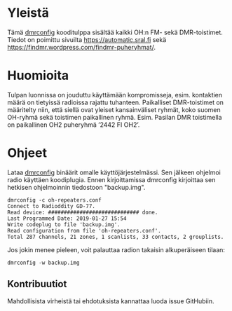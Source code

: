 # Yleistä
Tämä [dmrconfig](https://github.com/sergev/dmrconfig]) kooditulppa sisältää kaikki OH:n FM- sekä DMR-toistimet. Tiedot on poimittu sivuilta https://automatic.sral.fi sekä https://findmr.wordpress.com/findmr-puheryhmat/.

# Huomioita
Tulpan luonnissa on jouduttu käyttämään kompromisseja, esim. kontaktien määrä on tietyissä radioissa rajattu tuhanteen. Paikalliset DMR-toistimet on määritelty niin, että siellä ovat yleiset kansainväliset ryhmät, koko suomen OH-ryhmä sekä toistimen paikallinen ryhmä. Esim. Pasilan DMR toistimella on paikallinen OH2 puheryhmä ’2442 FI OH2’.

# Ohjeet
Lataa [dmrconfig](https://github.com/sergev/dmrconfig]) binäärit omalle käyttöjärjestelmässi. Sen jälkeen ohjelmoi radio käyttäen koodiplugia. Ennen kirjoittamissa dmrconfig kirjoittaa sen hetkisen ohjelmoinnin tiedostoon "backup.img".
```
dmrconfig -c oh-repeaters.conf
Connect to Radioddity GD-77.
Read device: ############################# done.
Last Programmed Date: 2019-01-27 15:54
Write codeplug to file 'backup.img'.
Read configuration from file 'oh-repeaters.conf'.
Total 287 channels, 21 zones, 1 scanlists, 33 contacts, 2 grouplists.
```

Jos jokin menee pieleen, voit palauttaa radion takaisin alkuperäiseen tilaan:
```
dmrconfig -w backup.img
```
## Kontribuutiot
Mahdollisista virheistä tai ehdotuksista kannattaa luoda issue GitHubiin.